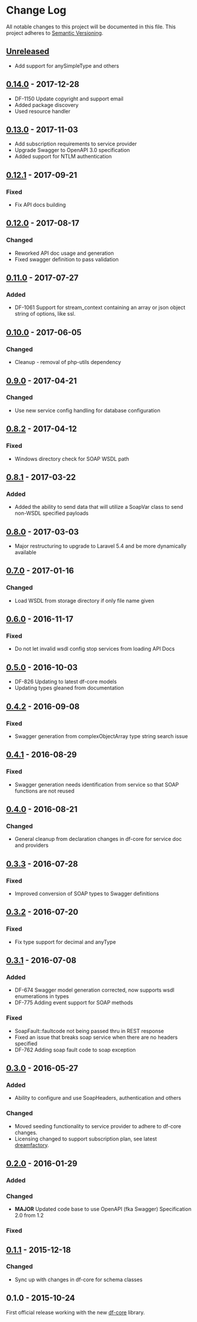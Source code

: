 # Change Log
All notable changes to this project will be documented in this file.
This project adheres to [Semantic Versioning](http://semver.org/).

## [Unreleased]
- Add support for anySimpleType and others

## [0.14.0] - 2017-12-28
- DF-1150 Update copyright and support email
- Added package discovery
- Used resource handler

## [0.13.0] - 2017-11-03
- Add subscription requirements to service provider
- Upgrade Swagger to OpenAPI 3.0 specification
- Added support for NTLM authentication

## [0.12.1] - 2017-09-21
### Fixed
- Fix API docs building

## [0.12.0] - 2017-08-17
### Changed
- Reworked API doc usage and generation
- Fixed swagger definition to pass validation

## [0.11.0] - 2017-07-27
### Added
- DF-1061 Support for stream_context containing an array or json object string of options, like ssl.

## [0.10.0] - 2017-06-05
### Changed
- Cleanup - removal of php-utils dependency

## [0.9.0] - 2017-04-21
### Changed
- Use new service config handling for database configuration

## [0.8.2] - 2017-04-12
### Fixed
- Windows directory check for SOAP WSDL path

## [0.8.1] - 2017-03-22
### Added
- Added the ability to send data that will utilize a SoapVar class to send non-WSDL specified payloads

## [0.8.0] - 2017-03-03
- Major restructuring to upgrade to Laravel 5.4 and be more dynamically available

## [0.7.0] - 2017-01-16
### Changed
- Load WSDL from storage directory if only file name given

## [0.6.0] - 2016-11-17
### Fixed
- Do not let invalid wsdl config stop services from loading API Docs

## [0.5.0] - 2016-10-03
- DF-826 Updating to latest df-core models
- Updating types gleaned from documentation

## [0.4.2] - 2016-09-08
### Fixed
- Swagger generation from complexObjectArray type string search issue

## [0.4.1] - 2016-08-29
### Fixed
- Swagger generation needs identification from service so that SOAP functions are not reused

## [0.4.0] - 2016-08-21
### Changed
- General cleanup from declaration changes in df-core for service doc and providers

## [0.3.3] - 2016-07-28
### Fixed
- Improved conversion of SOAP types to Swagger definitions

## [0.3.2] - 2016-07-20
### Fixed
- Fix type support for decimal and anyType

## [0.3.1] - 2016-07-08
### Added
- DF-674 Swagger model generation corrected, now supports wsdl enumerations in types
- DF-775 Adding event support for SOAP methods

### Fixed
- SoapFault::faultcode not being passed thru in REST response
- Fixed an issue that breaks soap service when there are no headers specified
- DF-762 Adding soap fault code to soap exception

## [0.3.0] - 2016-05-27
### Added
- Ability to configure and use SoapHeaders, authentication and others

### Changed
- Moved seeding functionality to service provider to adhere to df-core changes.
- Licensing changed to support subscription plan, see latest [dreamfactory](https://github.com/dreamfactorysoftware/dreamfactory).

## [0.2.0] - 2016-01-29
### Added

### Changed
- **MAJOR** Updated code base to use OpenAPI (fka Swagger) Specification 2.0 from 1.2

### Fixed

## [0.1.1] - 2015-12-18
### Changed
- Sync up with changes in df-core for schema classes

## 0.1.0 - 2015-10-24
First official release working with the new [df-core](https://github.com/dreamfactorysoftware/df-core) library.

[Unreleased]: https://github.com/dreamfactorysoftware/df-soap/compare/0.14.0...HEAD
[0.14.0]: https://github.com/dreamfactorysoftware/df-soap/compare/0.13.0...0.14.0
[0.13.0]: https://github.com/dreamfactorysoftware/df-soap/compare/0.12.1...0.13.0
[0.12.1]: https://github.com/dreamfactorysoftware/df-soap/compare/0.12.0...0.12.1
[0.12.0]: https://github.com/dreamfactorysoftware/df-soap/compare/0.11.0...0.12.0
[0.11.0]: https://github.com/dreamfactorysoftware/df-soap/compare/0.10.0...0.11.0
[0.10.0]: https://github.com/dreamfactorysoftware/df-soap/compare/0.9.0...0.10.0
[0.9.0]: https://github.com/dreamfactorysoftware/df-soap/compare/0.8.2...0.9.0
[0.8.2]: https://github.com/dreamfactorysoftware/df-soap/compare/0.8.1...0.8.2
[0.8.1]: https://github.com/dreamfactorysoftware/df-soap/compare/0.8.0...0.8.1
[0.8.0]: https://github.com/dreamfactorysoftware/df-soap/compare/0.7.0...0.8.0
[0.7.0]: https://github.com/dreamfactorysoftware/df-soap/compare/0.6.0...0.7.0
[0.6.0]: https://github.com/dreamfactorysoftware/df-soap/compare/0.5.0...0.6.0
[0.5.0]: https://github.com/dreamfactorysoftware/df-soap/compare/0.4.2...0.5.0
[0.4.2]: https://github.com/dreamfactorysoftware/df-soap/compare/0.4.1...0.4.2
[0.4.1]: https://github.com/dreamfactorysoftware/df-soap/compare/0.4.0...0.4.1
[0.4.0]: https://github.com/dreamfactorysoftware/df-soap/compare/0.3.3...0.4.0
[0.3.3]: https://github.com/dreamfactorysoftware/df-soap/compare/0.3.2...0.3.3
[0.3.2]: https://github.com/dreamfactorysoftware/df-soap/compare/0.3.1...0.3.2
[0.3.1]: https://github.com/dreamfactorysoftware/df-soap/compare/0.3.0...0.3.1
[0.3.0]: https://github.com/dreamfactorysoftware/df-soap/compare/0.2.0...0.3.0
[0.2.0]: https://github.com/dreamfactorysoftware/df-soap/compare/0.1.1...0.2.0
[0.1.1]: https://github.com/dreamfactorysoftware/df-soap/compare/0.1.0...0.1.1
